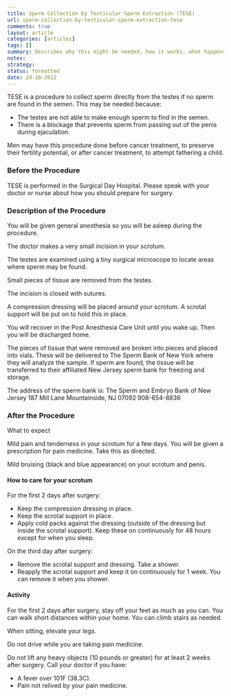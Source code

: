 ```yaml
---
title: Sperm Collection by Testicular Sperm Extraction (TESE)
url: sperm-collection-by-testicular-sperm-extraction-tese
comments: true
layout: article
categories: [articles]
tags: []
summary: Describes why this might be needed, how it works, what happens before the procedure, how the patient is given local anasthetic, the incision, sperm is collected, what happens after the procedure - where sperm is stored. Complications that can occur. How to recover effectively. Who to contact if there are complications. 
notes:
strategy:
status: formatted
date: 29-10-2012
---
```

TESE is a procedure to collect sperm directly from the testes if no sperm are found in the semen. This may be needed because:

* The testes are not able to make enough sperm to find in the semen.
* There is a blockage that prevents sperm from passing out of the penis during ejaculation.

Men may have this procedure done before cancer treatment, to preserve their fertility potential, or after cancer treatment, to attempt fathering a child.

### Before the Procedure
TESE is performed in the Surgical Day Hospital. Please speak with your doctor or nurse about how you should prepare for surgery.

### Description of the Procedure
You will be given general anesthesia so you will be asleep during the procedure.

The doctor makes a very small incision in your scrotum.

The testes are examined using a tiny surgical microscope to locate areas where sperm may be found.

Small pieces of tissue are removed from the testes.

The incision is closed with sutures.

A compression dressing will be placed around your scrotum. A scrotal support will be put on to hold this in place.

You will recover in the Post Anesthesia Care Unit until you wake up. Then you will be discharged home.

The pieces of tissue that were removed are broken into pieces and placed into vials. These will be delivered
to The Sperm Bank of New York where they will analyze the sample. If sperm are found, the tissue will be transferred to their affiliated New Jersey sperm bank for freezing and storage. 

The address of the sperm bank is:
The Sperm and Embryo Bank of New Jersey 187 Mill Lane
Mountainside, NJ 07092
908-654-8836


### After the Procedure
What to expect

Mild pain and tenderness in your scrotum for a few days. You will be given a prescription for pain medicine. Take this as directed.

Mild bruising (black and blue appearance) on your scrotum and penis.

#### How to care for your scrotum
For the first 2 days after surgery:

* Keep the compression dressing in place.
* Keep the scrotal support in place.
* Apply cold packs against the dressing (outside of the dressing but inside the scrotal support). Keep these on continuously for 48 hours except for when you sleep.

On the third day after surgery:

* Remove the scrotal support and dressing. Take a shower.
* Reapply the scrotal support and keep it on continuously for 1 week. You can remove it when you shower.

#### Activity
For the first 2 days after surgery, stay off your feet as much as you can. You can walk short distances within your home. You can climb stairs as needed.

When sitting, elevate your legs.

Do not drive while you are taking pain medicine.

Do not lift any heavy objects (10 pounds or greater) for at least 2 weeks after surgery.
Call your doctor if you have:

* A fever over 101F (38.3C).
* Pain not relived by your pain medicine.